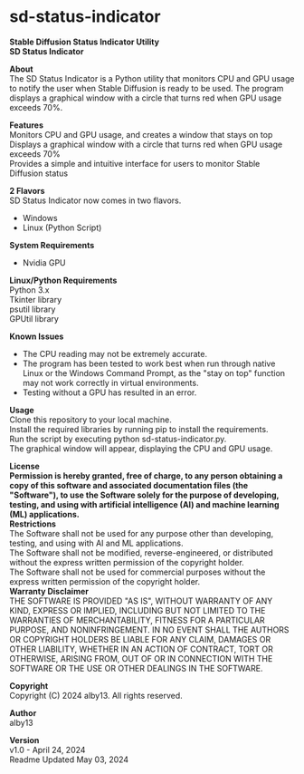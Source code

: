# sd-status-indicator  
**Stable Diffusion Status Indicator Utility**  
**SD Status Indicator**  
  
**About**  
The SD Status Indicator is a Python utility that monitors CPU and GPU usage to notify the user when Stable Diffusion is ready to be used. The program displays a graphical window with a circle that turns red when GPU usage exceeds 70%.  
  
**Features**  
Monitors CPU and GPU usage, and creates a window that stays on top  
Displays a graphical window with a circle that turns red when GPU usage exceeds 70%  
Provides a simple and intuitive interface for users to monitor Stable Diffusion status  

**2 Flavors**  
SD Status Indicator now comes in two flavors.
- Windows
- Linux (Python Script)
  
**System Requirements**  
- Nvidia GPU

**Linux/Python Requirements**  
Python 3.x  
Tkinter library  
psutil library  
GPUtil library  
  
  
**Known Issues**  
- The CPU reading may not be extremely accurate.  
- The program has been tested to work best when run through native Linux or the Windows Command Prompt, as the "stay on top" function may not work correctly in virtual environments.  
- Testing without a GPU has resulted in an error.
  
**Usage**  
Clone this repository to your local machine.  
Install the required libraries by running pip to install the requirements.  
Run the script by executing python sd-status-indicator.py.  
The graphical window will appear, displaying the CPU and GPU usage.  
  
**License**  
**Permission is hereby granted, free of charge, to any person obtaining a copy of this software and associated documentation files (the "Software"), to use the Software solely for the purpose of developing, testing, and using with artificial intelligence (AI) and machine learning (ML) applications.**  
**Restrictions**  
The Software shall not be used for any purpose other than developing, testing, and using with AI and ML applications.  
The Software shall not be modified, reverse-engineered, or distributed without the express written permission of the copyright holder.  
The Software shall not be used for commercial purposes without the express written permission of the copyright holder.  
**Warranty Disclaimer**  
THE SOFTWARE IS PROVIDED "AS IS", WITHOUT WARRANTY OF ANY KIND, EXPRESS OR IMPLIED, INCLUDING BUT NOT LIMITED TO THE WARRANTIES OF MERCHANTABILITY, FITNESS FOR A PARTICULAR PURPOSE, AND NONINFRINGEMENT. IN NO EVENT SHALL THE AUTHORS OR COPYRIGHT HOLDERS BE LIABLE FOR ANY CLAIM, DAMAGES OR OTHER LIABILITY, WHETHER IN AN ACTION OF CONTRACT, TORT OR OTHERWISE, ARISING FROM, OUT OF OR IN CONNECTION WITH THE SOFTWARE OR THE USE OR OTHER DEALINGS IN THE SOFTWARE.  
  
**Copyright**  
Copyright (C) 2024 alby13. All rights reserved.  
  
**Author**  
alby13  
  
**Version**  
v1.0 - April 24, 2024  
Readme Updated May 03, 2024
